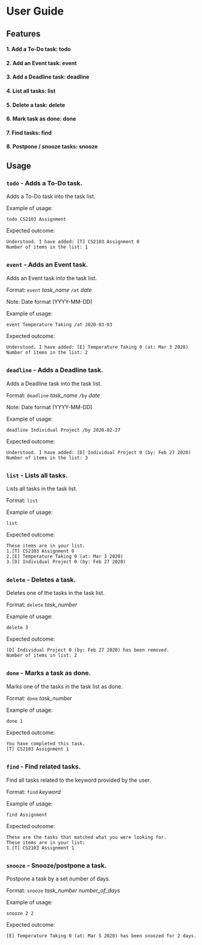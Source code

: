 # User Guide

## Features


#### 1. Add a To-Do task: todo
#### 2. Add an Event task: event
#### 3. Add a Deadline task: deadline
#### 4. List all tasks: list
#### 5. Delete a task: delete
#### 6. Mark task as done: done
#### 7. Find tasks: find
#### 8. Postpone / snooze tasks: snooze

## Usage

### `todo` - Adds a To-Do task.

Adds a To-Do task into the task list.

Example of usage: 

`todo CS2103 Assignment`

Expected outcome:

`Understood. I have added: [T] CS2103 Assignment 0`  
`Number of items in the list: 1`  

##

### `event` - Adds an Event task.

Adds an Event task into the task list.

Format: `event` *task_name* `/at` *date*

Note: Date format (YYYY-MM-DD)

Example of usage: 

`event Temperature Taking /at 2020-03-03`

Expected outcome:

`Understood. I have added: [E] Temperature Taking 0 (at: Mar 3 2020)`  
`Number of items in the list: 2`  

##
### `deadline` - Adds a Deadline task.

Adds a Deadline task into the task list.

Format: `deadline` *task_name* `/by` *date*

Note: Date format (YYYY-MM-DD)

Example of usage: 

`deadline Individual Project /by 2020-02-27`

Expected outcome:


`Understood. I have added: [D] Individual Project 0 (by: Feb 27 2020)`  
`Number of items in the list: 3`  

##
### `list` - Lists all tasks.

Lists all tasks in the task list.

Format: `list` 

Example of usage: 

`list`

Expected outcome:

`These items are in your list.`  
`1.[T] CS2103 Assignment 0`  
`2.[E] Temperature Taking 0 (at: Mar 3 2020)`  
`3.[D] Individual Project 0 (by: Feb 27 2020)`  

##

### `delete` - Deletes a task.

Deletes one of the tasks in the task list.  

Format: `delete` *task_number*

Example of usage: 

`delete 3`

Expected outcome:  

`[D] Individual Project 0 (by: Feb 27 2020) has been removed.`  
`Number of items in list: 2`  

##  
### `done` - Marks a task as done.

Marks one of the tasks in the task list as done.  

Format: `done` *task_number*

Example of usage: 

`done 1`

Expected outcome:  

`You have completed this task.`  
`[T] CS2103 Assignment 1`

##
### `find` - Find related tasks.

Find all tasks related to the keyword provided by the user.  

Format: `find` *keyword*

Example of usage: 

`find Assignment`

Expected outcome:  

`These are the tasks that matched what you were looking for.`  
`These items are in your list:`  
`1.[T] CS2103 Assignment 1`

##
### `snooze` - Snooze/postpone a task.

Postpone a task by a set number of days. 

Format: `snooze` *task_number* *number_of_days*

Example of usage: 

`snooze 2 2`

Expected outcome:  

`[E] Temperature Taking 0 (at: Mar 5 2020) has been snoozed for 2 days.`  

